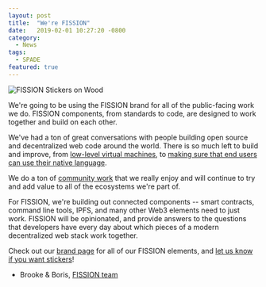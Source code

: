 ```yaml
---
layout: post
title:  "We're FISSION"
date:   2019-02-01 10:27:20 -0800
category:
  - News
tags:
  - SPADE
featured: true
---
```

<img alt="FISSION Stickers on Wood" src="https://images.spade.builders/uploads/upload_a57a3c107b4997590a86393c1f6a1901.jpg" />

We're going to be using the FISSION brand for all of the public-facing work we do. FISSION components, from standards to code, are designed to work together and build on each other.
<!-- more -->

We've had a ton of great conversations with people building open source and decentralized web code around the world. There is so much left to build and improve, from [low-level virtual machines](/evm-evolution/), to [making sure that end users can use their native language](/fission-translate/).

We do a ton of [community work](/community/) that we really enjoy and will continue to try and add value to all of the ecosystems we're part of.

For FISSION, we're building out connected components -- smart contracts, command line tools, IPFS, and many other Web3 elements need to just work. FISSION will be opinionated, and provide answers to the questions that developers have every day about which pieces of a modern decentralized web stack work together.

Check out our [brand page](/about/brand) for all of our FISSION elements, and [let us know if you want stickers](https://twitter.com/expede/status/1085678195012071424)!

* Brooke & Boris,
[FISSION team](/about/team)



